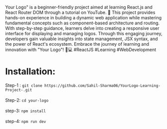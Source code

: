 Your Logo" is a beginner-friendly project aimed at learning React.js and React Router DOM through a tutorial on YouTube. 🚀 This project provides hands-on experience in building a dynamic web application while mastering fundamental concepts such as component-based architecture and routing. With step-by-step guidance, learners delve into creating a responsive user interface for displaying and managing logos. Through this engaging journey, developers gain valuable insights into state management, JSX syntax, and the power of React's ecosystem. Embrace the journey of learning and innovation with "Your Logo"! 🎨💻 #ReactJS #Learning #WebDevelopment

<h1>Installation:</h1>

Step-1 : ```git clone https://github.com/Sahil-Sharma06/YourLogo-Learning-Project-.git```
<br>
<br>
Step-2: ```cd your-logo```
<br>
<br>
step-3: ```npm install```
<br>
<br>
step-4: ```npm run dev```
